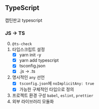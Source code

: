 ## TypeScript  

캡틴판교 typescript

### JS -> TS

0. `@ts-check`
1. 타입스크립트 설정
    - [x] yarn init -y
    - [x] yarn add typescript
    - [x] tsconfig.json
    - [x] .js -> .ts
2. 명시적인 `any` 선언
    - [x] `tsconfig.json`에 `noImplicitAny: true`
    - [x] 가능한 구체적인 타입으로 정의
3. 프로젝트 환경 구성
    `babel`, `eslint`, `prettier`
4. 외부 라이브러리 모듈화

